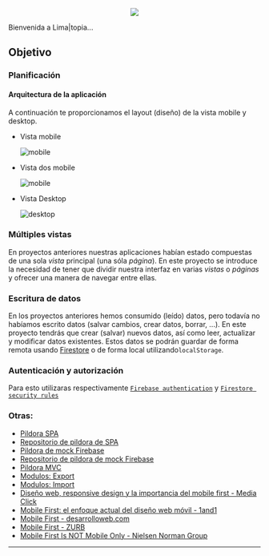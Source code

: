 <p align="center">
  <img src="https://storage.googleapis.com/md-links/titleBig.png">
</p>

Bienvenida a Lima|topia...

## Objetivo

### Planificación

#### Arquitectura de la aplicación

A continuación te proporcionamos el layout (diseño) de la vista mobile y desktop.

- Vista mobile

  ![mobile](https://storage.googleapis.com/md-links/vistasMobile.png)
  
- Vista dos mobile 

  ![mobile](https://storage.googleapis.com/paloma/2.png)

- Vista Desktop

  ![desktop](https://storage.googleapis.com/md-links/viewDesktop.png)

### Múltiples vistas

En proyectos anteriores nuestras aplicaciones habían estado compuestas de una
sola _vista_ principal (una sóla _página_). En este proyecto se introduce la
necesidad de tener que dividir nuestra interfaz en varias _vistas_ o _páginas_
y ofrecer una manera de navegar entre ellas.

### Escritura de datos

En los proyectos anteriores hemos consumido (leído) datos, pero todavía no
habíamos escrito datos (salvar cambios, crear datos, borrar, ...). En este
proyecto tendrás que crear (salvar) nuevos datos, así como leer, actualizar y
modificar datos existentes. Estos datos se podrán guardar de forma remota
usando [Firestore](https://firebase.google.com/docs/firestore) o de forma
local utilizando`localStorage`.

### Autenticación y autorización

Para esto utilizaras respectivamente
[`Firebase authentication`](https://firebase.google.com/docs/auth/) y
[`Firestore security rules`](https://firebase.google.com/docs/firestore/security/get-started)

### Otras:

- [Pildora SPA](https://www.loom.com/share/fa63a8ad0e9a43428222c15b6f6613d3)
- [Repositorio de pildora de SPA](https://github.com/betsyvies/bootcamp-spa)
- [Pildora de mock Firebase](https://www.youtube.com/watch?v=06myVn41OTY&t=1s)
- [Repositorio de pildora de mock Firebase](https://github.com/Danielalab/2018-2-Testing)
- [Pildora MVC](https://github.com/merunga/todomvc-vanillajs)
- [Modulos: Export](https://developer.mozilla.org/es/docs/Web/JavaScript/Referencia/Sentencias/export)
- [Modulos: Import](https://developer.mozilla.org/es/docs/Web/JavaScript/Referencia/Sentencias/import)
- [Diseño web, responsive design y la importancia del mobile first - Media Click](https://www.mediaclick.es/blog/diseno-web-responsive-design-y-la-importancia-del-mobile-first/)
- [Mobile First: el enfoque actual del diseño web móvil - 1and1](https://www.1and1.es/digitalguide/paginas-web/diseno-web/mobile-first-la-nueva-tendencia-del-diseno-web/)
- [Mobile First - desarrolloweb.com](https://desarrolloweb.com/articulos/mobile-first-responsive.html)
- [Mobile First - ZURB](https://zurb.com/word/mobile-first)
- [Mobile First Is NOT Mobile Only - Nielsen Norman Group](https://www.nngroup.com/articles/mobile-first-not-mobile-only/)

---
